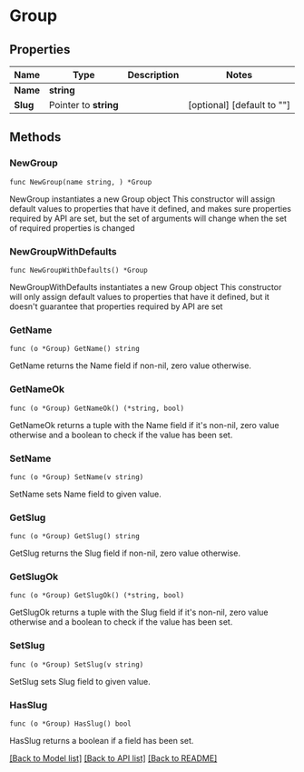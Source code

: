 # Group

## Properties

Name | Type | Description | Notes
------------ | ------------- | ------------- | -------------
**Name** | **string** |  |
**Slug** | Pointer to **string** |  | [optional] [default to "<name>"]

## Methods

### NewGroup

`func NewGroup(name string, ) *Group`

NewGroup instantiates a new Group object
This constructor will assign default values to properties that have it defined,
and makes sure properties required by API are set, but the set of arguments
will change when the set of required properties is changed

### NewGroupWithDefaults

`func NewGroupWithDefaults() *Group`

NewGroupWithDefaults instantiates a new Group object
This constructor will only assign default values to properties that have it defined,
but it doesn't guarantee that properties required by API are set

### GetName

`func (o *Group) GetName() string`

GetName returns the Name field if non-nil, zero value otherwise.

### GetNameOk

`func (o *Group) GetNameOk() (*string, bool)`

GetNameOk returns a tuple with the Name field if it's non-nil, zero value otherwise
and a boolean to check if the value has been set.

### SetName

`func (o *Group) SetName(v string)`

SetName sets Name field to given value.

### GetSlug

`func (o *Group) GetSlug() string`

GetSlug returns the Slug field if non-nil, zero value otherwise.

### GetSlugOk

`func (o *Group) GetSlugOk() (*string, bool)`

GetSlugOk returns a tuple with the Slug field if it's non-nil, zero value otherwise
and a boolean to check if the value has been set.

### SetSlug

`func (o *Group) SetSlug(v string)`

SetSlug sets Slug field to given value.

### HasSlug

`func (o *Group) HasSlug() bool`

HasSlug returns a boolean if a field has been set.

[[Back to Model list]](../README.md#documentation-for-models) [[Back to API list]](../README.md#documentation-for-api-endpoints) [[Back to README]](../README.md)
